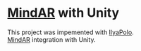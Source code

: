 # [MindAR](https://github.com/hiukim/mind-ar-js) with Unity

This project was impemented with [IlyaPolo](https://t.me/IlyaPolo).\
[MindAR](https://github.com/hiukim/mind-ar-js) integration with Unity.
